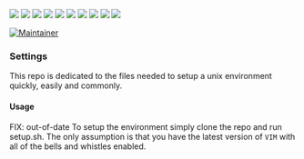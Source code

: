 [![](https://img.shields.io/static/v1?label=owner%20|%20maintainer&message=jasonivey&color=blue&style=plastic&logo=github&logoColor=blue&link=https://github.com/jasonivey&link=https://github.com/jasonivey)](https://github.com/jasonivey/settings)
[![](https://img.shields.io/maintenance/yes/2020?style=plastic)](https://github.com/jasonivey/settings)
[![](https://img.shields.io/github/languages/code-size/jasonivey/settings?style=plastic)](https://github.com/jasonivey/settings)
[![](https://img.shields.io/github/repo-size/jasonivey/settings?style=plastic)](https://github.com/jasonivey/settings)
[![](https://tokei.rs/b1/github/jasonivey/settings?category=files)](https://github.com/jasonivey/settings)
[![](https://tokei.rs/b1/github/jasonivey/settings?category=lines)](https://github.com/jasonivey/settings)
[![](https://tokei.rs/b1/github/jasonivey/settings?category=code)](https://github.com/jasonivey/settings)
[![](https://tokei.rs/b1/github/jasonivey/settings?category=comments)](https://github.com/jasonivey/settings)
[![](https://img.shields.io/github/commit-activity/m/jasonivey/settings?style=plastic)](https://github.com/jasonivey/settings)
[![](https://img.shields.io/github/last-commit/jasonivey/settings?style=plastic)](https://github.com/jasonivey/settings)

[![Maintainer](https://github.com/cryptomator/cryptomator/workflows/Build/badge.svg)](https://github.com/cryptomator/cryptomator/actions?query=workflow%3ABuild)

### Settings
This repo is dedicated to the files needed to setup a unix environment quickly, easily and commonly.

#### Usage
FIX: out-of-date
To setup the environment simply clone the repo and run setup.sh.  The only assumption is that you have the latest version of `VIM` with all of the bells and whistles enabled.
